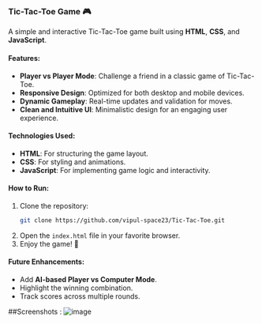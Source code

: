 ### **Tic-Tac-Toe Game** 🎮  
A simple and interactive Tic-Tac-Toe game built using **HTML**, **CSS**, and **JavaScript**.  

#### **Features**:
- **Player vs Player Mode**: Challenge a friend in a classic game of Tic-Tac-Toe.
- **Responsive Design**: Optimized for both desktop and mobile devices.
- **Dynamic Gameplay**: Real-time updates and validation for moves.
- **Clean and Intuitive UI**: Minimalistic design for an engaging user experience.  

#### **Technologies Used**:
- **HTML**: For structuring the game layout.
- **CSS**: For styling and animations.
- **JavaScript**: For implementing game logic and interactivity.

#### **How to Run**:
1. Clone the repository:
   ```bash
   git clone https://github.com/vipul-space23/Tic-Tac-Toe.git
   ```
2. Open the `index.html` file in your favorite browser.
3. Enjoy the game! 🎉

#### **Future Enhancements**:
- Add **AI-based Player vs Computer Mode**.
- Highlight the winning combination.
- Track scores across multiple rounds.

##Screenshots :
![image](https://github.com/user-attachments/assets/189c7090-4b99-4d19-9a77-fed2554de0ff)
